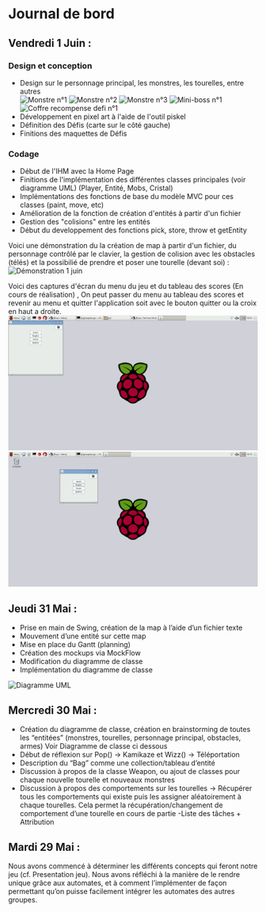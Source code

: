 # Journal de bord

## Vendredi 1 Juin :


### Design et conception
- Design sur le personnage principal, les monstres, les tourelles, entre autres  
![Monstre n°1](https://piskel-imgstore-b.appspot.com/img/612a3ce3-65a4-11e8-b96a-f7f0e10bc042.gif)
![Monstre n°2](https://piskel-imgstore-b.appspot.com/img/b46e6b14-65a4-11e8-852c-f7f0e10bc042.gif)
![Monstre n°3](https://piskel-imgstore-b.appspot.com/img/f53313e8-65a4-11e8-b852-f7f0e10bc042.gif)
![Mini-boss n°1](https://piskel-imgstore-b.appspot.com/img/f1583880-65ad-11e8-a4d6-f7f0e10bc042.gif)
![Coffre recompense defi n°1](https://piskel-imgstore-b.appspot.com/img/10200245-65ad-11e8-b2f6-f7f0e10bc042.gif)
- Développement en pixel art à l'aide de l'outil piskel
- Définition des Défis (carte sur le côté gauche)
- Finitions des maquettes de Défis


### Codage
- Début de l'IHM avec la Home Page
- Finitions de l'implémentation des différentes classes principales (voir diagramme UML) (Player, Entité, Mobs, Cristal)
- Implémentations des fonctions de base du modèle MVC pour ces classes (paint, move, etc)
- Amélioration de la fonction de création d'entités à partir d'un fichier
- Gestion des "colisions" entre les entités
- Début du developpement des fonctions pick, store, throw et getEntity

Voici une démonstration  du la création de map à partir d'un fichier, du personnage contrôlé par le clavier, la gestion de colision avec les obstacles (télés) et la possibilié de prendre et poser une tourelle (devant soi) :  
![Démonstration 1 juin](https://media.giphy.com/media/1qdONHokwpG59VLy40/giphy.gif)

Voici des captures d'écran du menu du jeu et du tableau des scores (En cours de réalisation) , On peut passer du menu au tableau des scores et revenir au menu et quitter l'application soit avec le bouton quitter ou la croix en haut a droite.
![Menu](./image/Menu.png)
![Score](./image/Score.png)



## Jeudi 31 Mai :

- Prise en main de Swing, création de la map à l’aide d’un fichier texte
- Mouvement d’une entité sur cette map
- Mise en place du Gantt (planning)
- Création des mockups via MockFlow
- Modification du diagramme de classe
- Implémentation du diagramme de classe

![Diagramme UML](https://image.ibb.co/eFeXHd/PLA_UML.png)

## Mercredi 30 Mai :

- Création du diagramme de classe, création en brainstorming de toutes les  “entitées” (monstres, tourelles, personnage principal, obstacles,  armes) Voir Diagramme de classe ci dessous
- Début de réflexion sur Pop() -> Kamikaze et Wizz() -> Téléportation
- Description du “Bag” comme une collection/tableau d’entité
- Discussion à propos de la classe Weapon, ou ajout de classes pour chaque nouvelle tourelle et nouveaux monstres
- Discussion à propos des comportements sur les tourelles -> Récupérer tous les comportements qui existe puis les assigner aléatoirement à chaque tourelles. Cela permet la récupération/changement de comportement d’une tourelle en cours de partie
-Liste des tâches + Attribution

## Mardi 29 Mai :

Nous avons commencé à déterminer les différents concepts qui feront notre jeu (cf. Presentation jeu). Nous avons réfléchi à la manière de le rendre unique grâce aux automates, et à comment l’implémenter de façon permettant qu’on puisse facilement intégrer les automates des autres groupes.
